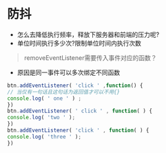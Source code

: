 # 防抖
- 怎么去降低执行频率，释放下服务器和前端的压力呢?
- 单位时间执行多少次?限制单位时间内执行次数

> removeEventListener需要传入事件对应的函数？
- 原因是同一事件可以多次绑定不同函数
```javascript
btn.addEventListener( 'click ' ,function() {
// 当仅有一句话且这句话为返回值才可以不用{}
console.log( ' one ' ) ;
})
btn.addEventListener( ' click ' , function( ) {
console.log( 'two ' );
})
btn.addEventListener( 'click ' , function( ) {
console.log( 'three ' );
})
```